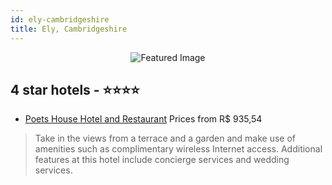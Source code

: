 ```yaml
---
id: ely-cambridgeshire
title: Ely, Cambridgeshire
---
```


<center><img src="https://i.travelapi.com/hotels/7000000/6550000/6546000/6545999/831222c0_b.jpg" alt="Featured Image" /></center>


##  4 star hotels - ⭐️⭐️⭐️⭐️

-    [Poets House Hotel and Restaurant](https://us.hurb.com/hotels/ely/poets-house-hotel-and-restaurant-JNP-JP785278?cmp=18055) Prices from R$ 935,54
   > Take in the views from a terrace and a garden and make use of amenities such as complimentary wireless Internet access. Additional features at this hotel include concierge services and wedding services.
